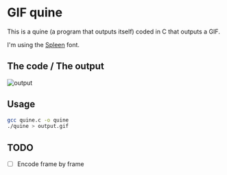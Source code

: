 # GIF quine

This is a quine (a program that outputs itself) coded in C that outputs a GIF.

I'm using the [Spleen](https://github.com/fcambus/spleen) font.

## The code / The output

![output](./output.gif)

## Usage

```sh
gcc quine.c -o quine
./quine > output.gif
```

## TODO

- [ ] Encode frame by frame
